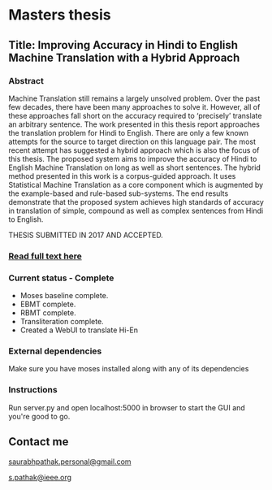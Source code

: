 # Masters thesis

## Title: Improving Accuracy in Hindi to English Machine Translation with a Hybrid Approach

### Abstract
Machine Translation still remains a largely unsolved problem. Over the past few decades,
there have been many approaches to solve it. However, all of these approaches fall short on
the accuracy required to ‘precisely’ translate an arbitrary sentence. The work presented in this thesis report approaches the translation problem for
Hindi to English. There are only a few known attempts for the source to target direction
on this language pair. The most recent attempt has suggested a hybrid approach which is
also the focus of this thesis. The proposed system aims to improve the accuracy of Hindi to
English Machine Translation on long as well as short sentences. The hybrid method presented in this work is a corpus-guided approach. It
uses Statistical Machine Translation as a core component which is augmented by the
example-based and rule-based sub-systems. The end results demonstrate that the proposed
system achieves high standards of accuracy in translation of simple, compound as well as
complex sentences from Hindi to English.

THESIS SUBMITTED IN 2017 AND ACCEPTED.

### [Read full text here](https://drive.google.com/file/d/1fjIet5dxgmDcAK827_JAC2CjN1DNwjba/view)

### Current status - Complete

* Moses baseline complete.
* EBMT complete.
* RBMT complete.
* Transliteration complete.
* Created a WebUI to translate Hi-En

### External dependencies
Make sure you have moses installed along with any of its dependencies

### Instructions

Run server.py and open localhost:5000 in browser to start the GUI and you're good to go.

## Contact me

[saurabhpathak.personal@gmail.com](mailto:saurabhpathak.personal@gmail.com)

[s.pathak@ieee.org](mailto:s.pathak@ieee.org)
